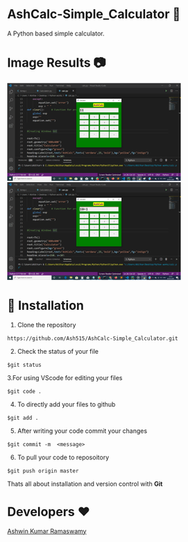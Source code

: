 # AshCalc-Simple_Calculator 📱
A Python based simple calculator. 

# Image Results 📷

<img src="Calcimages/calc2.png" width="400px">   <img src="Calcimages/Calc1.png" width="400px">

# 🚀&nbsp;Installation 
1. Clone the repository 
```
https://github.com/Ash515/AshCalc-Simple_Calculator.git
```
2. Check the status of your file 
```
$git status
```

3.For using VScode for editing your files 
```
$git code .
```
4. To directly add your files to github
```
$git add .
```
5. After writing your code commit your changes 
```
$git commit -m  <message>
```
6. To pull your code to reposoitory
```
$git push origin master
```
Thats all about installation and version control with **Git**

# Developers ❤
[Ashwin Kumar Ramaswamy](https://github.com/Ash515)
